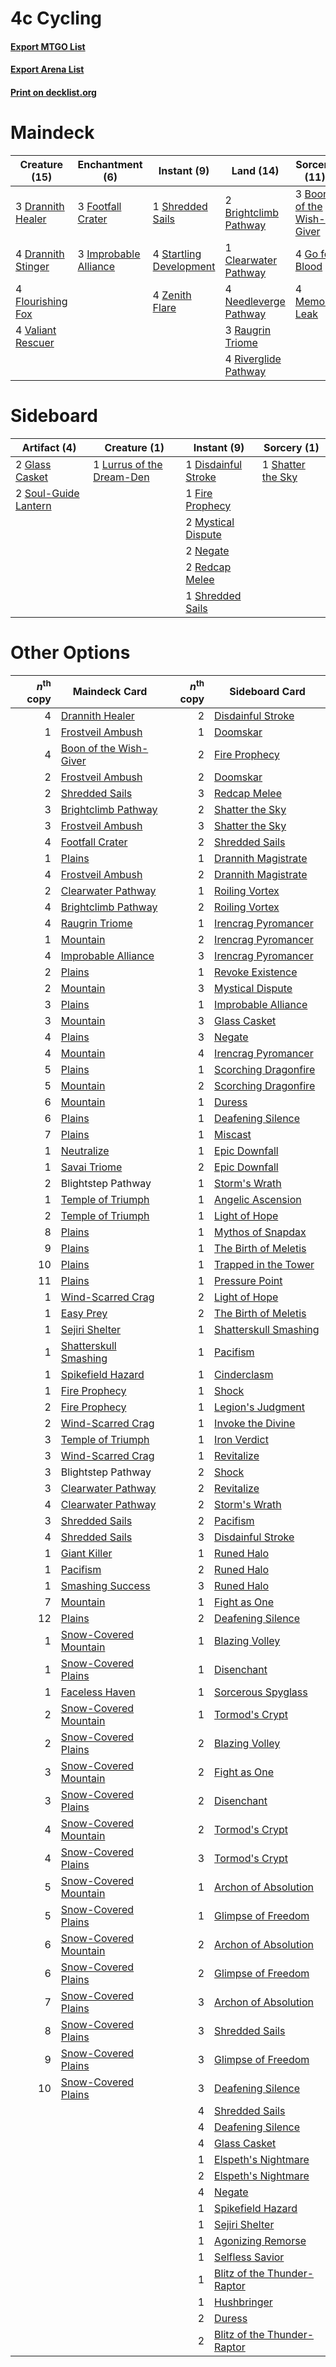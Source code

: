 # 4c Cycling

#### [Export MTGO List](../collection/4c%20Cycling/4c%20Cycling.txt)
#### [Export Arena List](../collection/4c%20Cycling/4c%20Cycling_arena.txt)
#### [Print on decklist.org](http://decklist.org/?deckmain=1%09Blightstep%20Pathway%0A3%09Boon%20of%20the%20Wish-Giver%0A2%09Brightclimb%20Pathway%0A1%09Clearwater%20Pathway%0A3%09Drannith%20Healer%0A4%09Drannith%20Stinger%0A4%09Flourishing%20Fox%0A3%09Footfall%20Crater%0A4%09Go%20for%20Blood%0A4%09Hengegate%20Pathway%0A3%09Improbable%20Alliance%0A4%09Memory%20Leak%0A4%09Needleverge%20Pathway%0A3%09Raugrin%20Triome%0A4%09Riverglide%20Pathway%0A1%09Shredded%20Sails%0A4%09Startling%20Development%0A4%09Valiant%20Rescuer%0A4%09Zenith%20Flare&deckside=1%09Disdainful%20Stroke%0A1%09Fire%20Prophecy%0A2%09Glass%20Casket%0A1%09Lurrus%20of%20the%20Dream-Den%0A2%09Mystical%20Dispute%0A2%09Negate%0A2%09Redcap%20Melee%0A1%09Shatter%20the%20Sky%0A1%09Shredded%20Sails%0A2%09Soul-Guide%20Lantern)
# Maindeck

|                                        Creature (15)                                        |                                        Enchantment (6)                                         |                                           Instant (9)                                            |                                           Land (14)                                            |                                           Sorcery (11)                                            |    Unknown (5)     |
|---------------------------------------------------------------------------------------------|------------------------------------------------------------------------------------------------|--------------------------------------------------------------------------------------------------|------------------------------------------------------------------------------------------------|---------------------------------------------------------------------------------------------------|--------------------|
|3 [Drannith Healer](http://gatherer.wizards.com/Pages/Card/Details.aspx?multiverseid=479530) |3 [Footfall Crater](http://gatherer.wizards.com/Pages/Card/Details.aspx?multiverseid=479638)    |1 [Shredded Sails](http://gatherer.wizards.com/Pages/Card/Details.aspx?multiverseid=479656)       |2 [Brightclimb Pathway](http://gatherer.wizards.com/Pages/Card/Details.aspx?multiverseid=491911)|3 [Boon of the Wish-Giver](http://gatherer.wizards.com/Pages/Card/Details.aspx?multiverseid=479563)|1 Blightstep Pathway|
|4 [Drannith Stinger](http://gatherer.wizards.com/Pages/Card/Details.aspx?multiverseid=479633)|3 [Improbable Alliance](http://gatherer.wizards.com/Pages/Card/Details.aspx?multiverseid=473155)|4 [Startling Development](http://gatherer.wizards.com/Pages/Card/Details.aspx?multiverseid=479588)|1 [Clearwater Pathway](http://gatherer.wizards.com/Pages/Card/Details.aspx?multiverseid=491913) |4 [Go for Blood](http://gatherer.wizards.com/Pages/Card/Details.aspx?multiverseid=479642)          |4 Hengegate Pathway |
|4 [Flourishing Fox](http://gatherer.wizards.com/Pages/Card/Details.aspx?multiverseid=479533) |                                                                                                |4 [Zenith Flare](http://gatherer.wizards.com/Pages/Card/Details.aspx?multiverseid=479737)         |4 [Needleverge Pathway](http://gatherer.wizards.com/Pages/Card/Details.aspx?multiverseid=491918)|4 [Memory Leak](http://gatherer.wizards.com/Pages/Card/Details.aspx?multiverseid=479615)           |                    |
|4 [Valiant Rescuer](http://gatherer.wizards.com/Pages/Card/Details.aspx?multiverseid=479556) |                                                                                                |                                                                                                  |3 [Raugrin Triome](http://gatherer.wizards.com/Pages/Card/Details.aspx?multiverseid=479771)     |                                                                                                   |                    |
|                                                                                             |                                                                                                |                                                                                                  |4 [Riverglide Pathway](http://gatherer.wizards.com/Pages/Card/Details.aspx?multiverseid=491920) |                                                                                                   |                    |


# Sideboard

|                                         Artifact (4)                                          |                                            Creature (1)                                            |                                         Instant (9)                                          |                                        Sorcery (1)                                         |
|-----------------------------------------------------------------------------------------------|----------------------------------------------------------------------------------------------------|----------------------------------------------------------------------------------------------|--------------------------------------------------------------------------------------------|
|2 [Glass Casket](http://gatherer.wizards.com/Pages/Card/Details.aspx?multiverseid=472977)      |1 [Lurrus of the Dream-Den](http://gatherer.wizards.com/Pages/Card/Details.aspx?multiverseid=479746)|1 [Disdainful Stroke](http://gatherer.wizards.com/Pages/Card/Details.aspx?multiverseid=420705)|1 [Shatter the Sky](http://gatherer.wizards.com/Pages/Card/Details.aspx?multiverseid=476288)|
|2 [Soul-Guide Lantern](http://gatherer.wizards.com/Pages/Card/Details.aspx?multiverseid=476488)|                                                                                                    |1 [Fire Prophecy](http://gatherer.wizards.com/Pages/Card/Details.aspx?multiverseid=479636)    |                                                                                            |
|                                                                                               |                                                                                                    |2 [Mystical Dispute](http://gatherer.wizards.com/Pages/Card/Details.aspx?multiverseid=473020) |                                                                                            |
|                                                                                               |                                                                                                    |2 [Negate](http://gatherer.wizards.com/Pages/Card/Details.aspx?multiverseid=423707)           |                                                                                            |
|                                                                                               |                                                                                                    |2 [Redcap Melee](http://gatherer.wizards.com/Pages/Card/Details.aspx?multiverseid=473097)     |                                                                                            |
|                                                                                               |                                                                                                    |1 [Shredded Sails](http://gatherer.wizards.com/Pages/Card/Details.aspx?multiverseid=479656)   |                                                                                            |


# Other Options

|*n*<sup>th</sup> copy|                                          Maindeck Card                                          |*n*<sup>th</sup> copy|                                            Sideboard Card                                            |
|--------------------:|-------------------------------------------------------------------------------------------------|--------------------:|------------------------------------------------------------------------------------------------------|
|                    4|[Drannith Healer](http://gatherer.wizards.com/Pages/Card/Details.aspx?multiverseid=479530)       |                    2|[Disdainful Stroke](http://gatherer.wizards.com/Pages/Card/Details.aspx?multiverseid=420705)          |
|                    1|[Frostveil Ambush](http://gatherer.wizards.com/Pages/Card/Details.aspx?multiverseid=479572)      |                    1|[Doomskar](http://gatherer.wizards.com/Pages/Card/Details.aspx?multiverseid=503613)                   |
|                    4|[Boon of the Wish-Giver](http://gatherer.wizards.com/Pages/Card/Details.aspx?multiverseid=479563)|                    2|[Fire Prophecy](http://gatherer.wizards.com/Pages/Card/Details.aspx?multiverseid=479636)              |
|                    2|[Frostveil Ambush](http://gatherer.wizards.com/Pages/Card/Details.aspx?multiverseid=479572)      |                    2|[Doomskar](http://gatherer.wizards.com/Pages/Card/Details.aspx?multiverseid=503613)                   |
|                    2|[Shredded Sails](http://gatherer.wizards.com/Pages/Card/Details.aspx?multiverseid=479656)        |                    3|[Redcap Melee](http://gatherer.wizards.com/Pages/Card/Details.aspx?multiverseid=473097)               |
|                    3|[Brightclimb Pathway](http://gatherer.wizards.com/Pages/Card/Details.aspx?multiverseid=491911)   |                    2|[Shatter the Sky](http://gatherer.wizards.com/Pages/Card/Details.aspx?multiverseid=476288)            |
|                    3|[Frostveil Ambush](http://gatherer.wizards.com/Pages/Card/Details.aspx?multiverseid=479572)      |                    3|[Shatter the Sky](http://gatherer.wizards.com/Pages/Card/Details.aspx?multiverseid=476288)            |
|                    4|[Footfall Crater](http://gatherer.wizards.com/Pages/Card/Details.aspx?multiverseid=479638)       |                    2|[Shredded Sails](http://gatherer.wizards.com/Pages/Card/Details.aspx?multiverseid=479656)             |
|                    1|[Plains](http://gatherer.wizards.com/Pages/Card/Details.aspx?multiverseid=439856)                |                    1|[Drannith Magistrate](http://gatherer.wizards.com/Pages/Card/Details.aspx?multiverseid=479531)        |
|                    4|[Frostveil Ambush](http://gatherer.wizards.com/Pages/Card/Details.aspx?multiverseid=479572)      |                    2|[Drannith Magistrate](http://gatherer.wizards.com/Pages/Card/Details.aspx?multiverseid=479531)        |
|                    2|[Clearwater Pathway](http://gatherer.wizards.com/Pages/Card/Details.aspx?multiverseid=491913)    |                    1|[Roiling Vortex](http://gatherer.wizards.com/Pages/Card/Details.aspx?multiverseid=491797)             |
|                    4|[Brightclimb Pathway](http://gatherer.wizards.com/Pages/Card/Details.aspx?multiverseid=491911)   |                    2|[Roiling Vortex](http://gatherer.wizards.com/Pages/Card/Details.aspx?multiverseid=491797)             |
|                    4|[Raugrin Triome](http://gatherer.wizards.com/Pages/Card/Details.aspx?multiverseid=479771)        |                    1|[Irencrag Pyromancer](http://gatherer.wizards.com/Pages/Card/Details.aspx?multiverseid=473090)        |
|                    1|[Mountain](http://gatherer.wizards.com/Pages/Card/Details.aspx?multiverseid=439859)              |                    2|[Irencrag Pyromancer](http://gatherer.wizards.com/Pages/Card/Details.aspx?multiverseid=473090)        |
|                    4|[Improbable Alliance](http://gatherer.wizards.com/Pages/Card/Details.aspx?multiverseid=473155)   |                    3|[Irencrag Pyromancer](http://gatherer.wizards.com/Pages/Card/Details.aspx?multiverseid=473090)        |
|                    2|[Plains](http://gatherer.wizards.com/Pages/Card/Details.aspx?multiverseid=439856)                |                    1|[Revoke Existence](http://gatherer.wizards.com/Pages/Card/Details.aspx?multiverseid=378397)           |
|                    2|[Mountain](http://gatherer.wizards.com/Pages/Card/Details.aspx?multiverseid=439859)              |                    3|[Mystical Dispute](http://gatherer.wizards.com/Pages/Card/Details.aspx?multiverseid=473020)           |
|                    3|[Plains](http://gatherer.wizards.com/Pages/Card/Details.aspx?multiverseid=439856)                |                    1|[Improbable Alliance](http://gatherer.wizards.com/Pages/Card/Details.aspx?multiverseid=473155)        |
|                    3|[Mountain](http://gatherer.wizards.com/Pages/Card/Details.aspx?multiverseid=439859)              |                    3|[Glass Casket](http://gatherer.wizards.com/Pages/Card/Details.aspx?multiverseid=472977)               |
|                    4|[Plains](http://gatherer.wizards.com/Pages/Card/Details.aspx?multiverseid=439856)                |                    3|[Negate](http://gatherer.wizards.com/Pages/Card/Details.aspx?multiverseid=423707)                     |
|                    4|[Mountain](http://gatherer.wizards.com/Pages/Card/Details.aspx?multiverseid=439859)              |                    4|[Irencrag Pyromancer](http://gatherer.wizards.com/Pages/Card/Details.aspx?multiverseid=473090)        |
|                    5|[Plains](http://gatherer.wizards.com/Pages/Card/Details.aspx?multiverseid=439856)                |                    1|[Scorching Dragonfire](http://gatherer.wizards.com/Pages/Card/Details.aspx?multiverseid=473101)       |
|                    5|[Mountain](http://gatherer.wizards.com/Pages/Card/Details.aspx?multiverseid=439859)              |                    2|[Scorching Dragonfire](http://gatherer.wizards.com/Pages/Card/Details.aspx?multiverseid=473101)       |
|                    6|[Mountain](http://gatherer.wizards.com/Pages/Card/Details.aspx?multiverseid=439859)              |                    1|[Duress](http://gatherer.wizards.com/Pages/Card/Details.aspx?multiverseid=14557)                      |
|                    6|[Plains](http://gatherer.wizards.com/Pages/Card/Details.aspx?multiverseid=439856)                |                    1|[Deafening Silence](http://gatherer.wizards.com/Pages/Card/Details.aspx?multiverseid=472972)          |
|                    7|[Plains](http://gatherer.wizards.com/Pages/Card/Details.aspx?multiverseid=439856)                |                    1|[Miscast](http://gatherer.wizards.com/Pages/Card/Details.aspx?multiverseid=485380)                    |
|                    1|[Neutralize](http://gatherer.wizards.com/Pages/Card/Details.aspx?multiverseid=479579)            |                    1|[Epic Downfall](http://gatherer.wizards.com/Pages/Card/Details.aspx?multiverseid=473047)              |
|                    1|[Savai Triome](http://gatherer.wizards.com/Pages/Card/Details.aspx?multiverseid=479773)          |                    2|[Epic Downfall](http://gatherer.wizards.com/Pages/Card/Details.aspx?multiverseid=473047)              |
|                    2|Blightstep Pathway                                                                               |                    1|[Storm's Wrath](http://gatherer.wizards.com/Pages/Card/Details.aspx?multiverseid=476408)              |
|                    1|[Temple of Triumph](http://gatherer.wizards.com/Pages/Card/Details.aspx?multiverseid=373560)     |                    1|[Angelic Ascension](http://gatherer.wizards.com/Pages/Card/Details.aspx?multiverseid=485326)          |
|                    2|[Temple of Triumph](http://gatherer.wizards.com/Pages/Card/Details.aspx?multiverseid=373560)     |                    1|[Light of Hope](http://gatherer.wizards.com/Pages/Card/Details.aspx?multiverseid=479540)              |
|                    8|[Plains](http://gatherer.wizards.com/Pages/Card/Details.aspx?multiverseid=439856)                |                    1|[Mythos of Snapdax](http://gatherer.wizards.com/Pages/Card/Details.aspx?multiverseid=479544)          |
|                    9|[Plains](http://gatherer.wizards.com/Pages/Card/Details.aspx?multiverseid=439856)                |                    1|[The Birth of Meletis](http://gatherer.wizards.com/Pages/Card/Details.aspx?multiverseid=476256)       |
|                   10|[Plains](http://gatherer.wizards.com/Pages/Card/Details.aspx?multiverseid=439856)                |                    1|[Trapped in the Tower](http://gatherer.wizards.com/Pages/Card/Details.aspx?multiverseid=472995)       |
|                   11|[Plains](http://gatherer.wizards.com/Pages/Card/Details.aspx?multiverseid=439856)                |                    1|[Pressure Point](http://gatherer.wizards.com/Pages/Card/Details.aspx?multiverseid=391896)             |
|                    1|[Wind-Scarred Crag](http://gatherer.wizards.com/Pages/Card/Details.aspx?multiverseid=405452)     |                    2|[Light of Hope](http://gatherer.wizards.com/Pages/Card/Details.aspx?multiverseid=479540)              |
|                    1|[Easy Prey](http://gatherer.wizards.com/Pages/Card/Details.aspx?multiverseid=479607)             |                    2|[The Birth of Meletis](http://gatherer.wizards.com/Pages/Card/Details.aspx?multiverseid=476256)       |
|                    1|[Sejiri Shelter](http://gatherer.wizards.com/Pages/Card/Details.aspx?multiverseid=491662)        |                    1|[Shatterskull Smashing](http://gatherer.wizards.com/Pages/Card/Details.aspx?multiverseid=491802)      |
|                    1|[Shatterskull Smashing](http://gatherer.wizards.com/Pages/Card/Details.aspx?multiverseid=491802) |                    1|[Pacifism](http://gatherer.wizards.com/Pages/Card/Details.aspx?multiverseid=129667)                   |
|                    1|[Spikefield Hazard](http://gatherer.wizards.com/Pages/Card/Details.aspx?multiverseid=491809)     |                    1|[Cinderclasm](http://gatherer.wizards.com/Pages/Card/Details.aspx?multiverseid=491776)                |
|                    1|[Fire Prophecy](http://gatherer.wizards.com/Pages/Card/Details.aspx?multiverseid=479636)         |                    1|[Shock](http://gatherer.wizards.com/Pages/Card/Details.aspx?multiverseid=129732)                      |
|                    2|[Fire Prophecy](http://gatherer.wizards.com/Pages/Card/Details.aspx?multiverseid=479636)         |                    1|[Legion's Judgment](http://gatherer.wizards.com/Pages/Card/Details.aspx?multiverseid=435172)          |
|                    2|[Wind-Scarred Crag](http://gatherer.wizards.com/Pages/Card/Details.aspx?multiverseid=405452)     |                    1|[Invoke the Divine](http://gatherer.wizards.com/Pages/Card/Details.aspx?multiverseid=442910)          |
|                    3|[Temple of Triumph](http://gatherer.wizards.com/Pages/Card/Details.aspx?multiverseid=373560)     |                    1|[Iron Verdict](http://gatherer.wizards.com/Pages/Card/Details.aspx?multiverseid=503622)               |
|                    3|[Wind-Scarred Crag](http://gatherer.wizards.com/Pages/Card/Details.aspx?multiverseid=405452)     |                    1|[Revitalize](http://gatherer.wizards.com/Pages/Card/Details.aspx?multiverseid=447171)                 |
|                    3|Blightstep Pathway                                                                               |                    2|[Shock](http://gatherer.wizards.com/Pages/Card/Details.aspx?multiverseid=129732)                      |
|                    3|[Clearwater Pathway](http://gatherer.wizards.com/Pages/Card/Details.aspx?multiverseid=491913)    |                    2|[Revitalize](http://gatherer.wizards.com/Pages/Card/Details.aspx?multiverseid=447171)                 |
|                    4|[Clearwater Pathway](http://gatherer.wizards.com/Pages/Card/Details.aspx?multiverseid=491913)    |                    2|[Storm's Wrath](http://gatherer.wizards.com/Pages/Card/Details.aspx?multiverseid=476408)              |
|                    3|[Shredded Sails](http://gatherer.wizards.com/Pages/Card/Details.aspx?multiverseid=479656)        |                    2|[Pacifism](http://gatherer.wizards.com/Pages/Card/Details.aspx?multiverseid=129667)                   |
|                    4|[Shredded Sails](http://gatherer.wizards.com/Pages/Card/Details.aspx?multiverseid=479656)        |                    3|[Disdainful Stroke](http://gatherer.wizards.com/Pages/Card/Details.aspx?multiverseid=420705)          |
|                    1|[Giant Killer](http://gatherer.wizards.com/Pages/Card/Details.aspx?multiverseid=472976)          |                    1|[Runed Halo](http://gatherer.wizards.com/Pages/Card/Details.aspx?multiverseid=154005)                 |
|                    1|[Pacifism](http://gatherer.wizards.com/Pages/Card/Details.aspx?multiverseid=129667)              |                    2|[Runed Halo](http://gatherer.wizards.com/Pages/Card/Details.aspx?multiverseid=154005)                 |
|                    1|[Smashing Success](http://gatherer.wizards.com/Pages/Card/Details.aspx?multiverseid=503763)      |                    3|[Runed Halo](http://gatherer.wizards.com/Pages/Card/Details.aspx?multiverseid=154005)                 |
|                    7|[Mountain](http://gatherer.wizards.com/Pages/Card/Details.aspx?multiverseid=439859)              |                    1|[Fight as One](http://gatherer.wizards.com/Pages/Card/Details.aspx?multiverseid=479532)               |
|                   12|[Plains](http://gatherer.wizards.com/Pages/Card/Details.aspx?multiverseid=439856)                |                    2|[Deafening Silence](http://gatherer.wizards.com/Pages/Card/Details.aspx?multiverseid=472972)          |
|                    1|[Snow-Covered Mountain](http://gatherer.wizards.com/Pages/Card/Details.aspx?multiverseid=121233) |                    1|[Blazing Volley](http://gatherer.wizards.com/Pages/Card/Details.aspx?multiverseid=426821)             |
|                    1|[Snow-Covered Plains](http://gatherer.wizards.com/Pages/Card/Details.aspx?multiverseid=121267)   |                    1|[Disenchant](http://gatherer.wizards.com/Pages/Card/Details.aspx?multiverseid=847)                    |
|                    1|[Faceless Haven](http://gatherer.wizards.com/Pages/Card/Details.aspx?multiverseid=503874)        |                    1|[Sorcerous Spyglass](http://gatherer.wizards.com/Pages/Card/Details.aspx?multiverseid=435407)         |
|                    2|[Snow-Covered Mountain](http://gatherer.wizards.com/Pages/Card/Details.aspx?multiverseid=121233) |                    1|[Tormod's Crypt](http://gatherer.wizards.com/Pages/Card/Details.aspx?multiverseid=389723)             |
|                    2|[Snow-Covered Plains](http://gatherer.wizards.com/Pages/Card/Details.aspx?multiverseid=121267)   |                    2|[Blazing Volley](http://gatherer.wizards.com/Pages/Card/Details.aspx?multiverseid=426821)             |
|                    3|[Snow-Covered Mountain](http://gatherer.wizards.com/Pages/Card/Details.aspx?multiverseid=121233) |                    2|[Fight as One](http://gatherer.wizards.com/Pages/Card/Details.aspx?multiverseid=479532)               |
|                    3|[Snow-Covered Plains](http://gatherer.wizards.com/Pages/Card/Details.aspx?multiverseid=121267)   |                    2|[Disenchant](http://gatherer.wizards.com/Pages/Card/Details.aspx?multiverseid=847)                    |
|                    4|[Snow-Covered Mountain](http://gatherer.wizards.com/Pages/Card/Details.aspx?multiverseid=121233) |                    2|[Tormod's Crypt](http://gatherer.wizards.com/Pages/Card/Details.aspx?multiverseid=389723)             |
|                    4|[Snow-Covered Plains](http://gatherer.wizards.com/Pages/Card/Details.aspx?multiverseid=121267)   |                    3|[Tormod's Crypt](http://gatherer.wizards.com/Pages/Card/Details.aspx?multiverseid=389723)             |
|                    5|[Snow-Covered Mountain](http://gatherer.wizards.com/Pages/Card/Details.aspx?multiverseid=121233) |                    1|[Archon of Absolution](http://gatherer.wizards.com/Pages/Card/Details.aspx?multiverseid=472965)       |
|                    5|[Snow-Covered Plains](http://gatherer.wizards.com/Pages/Card/Details.aspx?multiverseid=121267)   |                    1|[Glimpse of Freedom](http://gatherer.wizards.com/Pages/Card/Details.aspx?multiverseid=476301)         |
|                    6|[Snow-Covered Mountain](http://gatherer.wizards.com/Pages/Card/Details.aspx?multiverseid=121233) |                    2|[Archon of Absolution](http://gatherer.wizards.com/Pages/Card/Details.aspx?multiverseid=472965)       |
|                    6|[Snow-Covered Plains](http://gatherer.wizards.com/Pages/Card/Details.aspx?multiverseid=121267)   |                    2|[Glimpse of Freedom](http://gatherer.wizards.com/Pages/Card/Details.aspx?multiverseid=476301)         |
|                    7|[Snow-Covered Plains](http://gatherer.wizards.com/Pages/Card/Details.aspx?multiverseid=121267)   |                    3|[Archon of Absolution](http://gatherer.wizards.com/Pages/Card/Details.aspx?multiverseid=472965)       |
|                    8|[Snow-Covered Plains](http://gatherer.wizards.com/Pages/Card/Details.aspx?multiverseid=121267)   |                    3|[Shredded Sails](http://gatherer.wizards.com/Pages/Card/Details.aspx?multiverseid=479656)             |
|                    9|[Snow-Covered Plains](http://gatherer.wizards.com/Pages/Card/Details.aspx?multiverseid=121267)   |                    3|[Glimpse of Freedom](http://gatherer.wizards.com/Pages/Card/Details.aspx?multiverseid=476301)         |
|                   10|[Snow-Covered Plains](http://gatherer.wizards.com/Pages/Card/Details.aspx?multiverseid=121267)   |                    3|[Deafening Silence](http://gatherer.wizards.com/Pages/Card/Details.aspx?multiverseid=472972)          |
|                     |                                                                                                 |                    4|[Shredded Sails](http://gatherer.wizards.com/Pages/Card/Details.aspx?multiverseid=479656)             |
|                     |                                                                                                 |                    4|[Deafening Silence](http://gatherer.wizards.com/Pages/Card/Details.aspx?multiverseid=472972)          |
|                     |                                                                                                 |                    4|[Glass Casket](http://gatherer.wizards.com/Pages/Card/Details.aspx?multiverseid=472977)               |
|                     |                                                                                                 |                    1|[Elspeth's Nightmare](http://gatherer.wizards.com/Pages/Card/Details.aspx?multiverseid=476342)        |
|                     |                                                                                                 |                    2|[Elspeth's Nightmare](http://gatherer.wizards.com/Pages/Card/Details.aspx?multiverseid=476342)        |
|                     |                                                                                                 |                    4|[Negate](http://gatherer.wizards.com/Pages/Card/Details.aspx?multiverseid=423707)                     |
|                     |                                                                                                 |                    1|[Spikefield Hazard](http://gatherer.wizards.com/Pages/Card/Details.aspx?multiverseid=491809)          |
|                     |                                                                                                 |                    1|[Sejiri Shelter](http://gatherer.wizards.com/Pages/Card/Details.aspx?multiverseid=491662)             |
|                     |                                                                                                 |                    1|[Agonizing Remorse](http://gatherer.wizards.com/Pages/Card/Details.aspx?multiverseid=476334)          |
|                     |                                                                                                 |                    1|[Selfless Savior](http://gatherer.wizards.com/Pages/Card/Details.aspx?multiverseid=485359)            |
|                     |                                                                                                 |                    1|[Blitz of the Thunder-Raptor](http://gatherer.wizards.com/Pages/Card/Details.aspx?multiverseid=479629)|
|                     |                                                                                                 |                    1|[Hushbringer](http://gatherer.wizards.com/Pages/Card/Details.aspx?multiverseid=472980)                |
|                     |                                                                                                 |                    2|[Duress](http://gatherer.wizards.com/Pages/Card/Details.aspx?multiverseid=14557)                      |
|                     |                                                                                                 |                    2|[Blitz of the Thunder-Raptor](http://gatherer.wizards.com/Pages/Card/Details.aspx?multiverseid=479629)|

